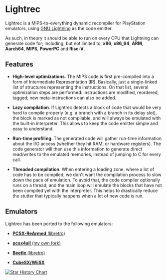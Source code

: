
# Lightrec

Lightrec is a MIPS-to-everything dynamic recompiler for
PlayStation emulators, using
[GNU Lightning](https://www.gnu.org/software/lightning/)
as the code emitter.

As such, in theory it should be able to run on every CPU that Lightning
can generate code for; including, but not limited to, __x86__, __x86_64__,
__ARM__, __Aarch64__, __MIPS__, __PowerPC__ and __Risc-V__.

## Features

* __High-level optimizations__.  The MIPS code is first pre-compiled into
a form of Intermediate Representation (IR).
Basically, just a single-linked list of structures representing the
instructions. On that list, several optimization steps are performed:
instructions are modified, reordered, tagged; new meta-instructions
can also be added.

* __Lazy compilation__.
If Lightrec detects a block of code that would be very hard to
compile properly (e.g. a branch with a branch in its delay slot),
the block is marked as not compilable, and will always be emulated
with the built-in interpreter. This allows to keep the code emitter
simple and easy to understand.

* __Run-time profiling__.
The generated code will gather run-time information about the I/O access
(whether they hit RAM, or hardware registers).
The code generator will then use this information to generate direct
read/writes to the emulated memories, instead of jumping to C for
every call.

* __Threaded compilation__.
When entering a loading zone, where a lot of code has to be compiled,
we don't want the compilation process to slow down the pace of emulation.
To avoid that, the code compiler optionally runs on a thread, and the
main loop will emulate the blocks that have not been compiled yet with
the interpreter. This helps to drastically reduce the stutter that
typically happens when a lot of new code is run.

## Emulators

Lightrec has been ported to the following emulators:

* [__PCSX-ReArmed__ (libretro)](https://github.com/libretro/pcsx_rearmed)

* [__pcsx4all__ (my own fork)](https://github.com/pcercuei/pcsx4all)

* [__Beetle__ (libretro)](https://github.com/libretro/beetle-psx-libretro/)

* [__CubeSX/WiiSX__](https://github.com/emukidid/pcsxgc/)

[![Star History Chart](https://api.star-history.com/svg?repos=pcercuei/lightrec&type=Date)](https://star-history.com/#pcercuei/lightrec&Date)

